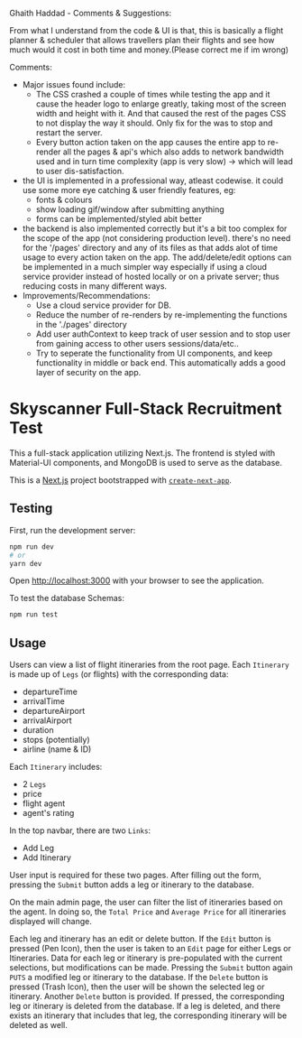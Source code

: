 Ghaith Haddad - Comments & Suggestions:

From what I understand from the code & UI is that, this is basically a flight planner & scheduler that allows travellers plan their flights and see
how much would it cost in both time and money.(Please correct me if im wrong)


Comments: 

- Major issues found include:
    * The CSS crashed a couple of times while testing the app and it cause the header logo to enlarge greatly, taking most of the screen width 
      and height with it. And that caused the rest of the pages CSS to not display the way it should. Only fix for the was to stop and restart the 
      server. 
    * Every button action taken on the app causes the entire app to re-render all the pages & api's which also adds to network bandwidth used and in turn
      time complexity (app is very slow) -> which will lead to user dis-satisfaction. 
- the UI is implemented in a professional way, atleast codewise. it could use some more eye catching & user friendly features, eg:
    * fonts & colours
    * show loading gif/window after submitting anything
    * forms can be implemented/styled abit better
- the backend is also implemented correctly but it's a bit too complex for the scope of the app (not considering production level). there's 
  no need for the '/pages' directory and any of its files as that adds alot of time usage to every action taken on the app. The add/delete/edit options
  can be implemented in a much simpler way especially if using a cloud service provider instead of hosted locally or on a private server; thus reducing
  costs in many different ways.
- Improvements/Recommendations: 
    * Use a cloud service provider for DB.
    * Reduce the number of re-renders by re-implementing the functions in the './pages' directory
    * Add user authContext to keep track of user session and to stop user from gaining access to other users sessions/data/etc..
    * Try to seperate the functionality from UI components, and keep functionality in middle or back end. This automatically adds a good layer of
      security on the app. 

















# Skyscanner Full-Stack Recruitment Test

This a full-stack application utilizing Next.js. The frontend is styled with Material-UI components, and MongoDB is used to serve as the database. 

This is a [Next.js](https://nextjs.org/) project bootstrapped with [`create-next-app`](https://github.com/vercel/next.js/tree/canary/packages/create-next-app).

## Testing

First, run the development server:

```bash
npm run dev
# or
yarn dev
```

Open [http://localhost:3000](http://localhost:3000) with your browser to see the application.

To test the database Schemas:
```bash
npm run test
```

## Usage

Users can view a list of flight itineraries from the root page. Each `Itinerary` is made up of `Legs` (or flights) with the corresponding data:
- departureTime
- arrivalTime
- departureAirport
- arrivalAirport
- duration
- stops (potentially)
- airline (name & ID)

Each `Itinerary` includes: 
- 2 `Legs`
- price
- flight agent
- agent's rating

In the top navbar, there are two `Links`: 
- Add Leg
- Add Itinerary

User input is required for these two pages. After filling out the form, pressing the `Submit` button adds a leg or itinerary to the database. 

On the main admin page, the user can filter the list of itineraries based on the agent. In doing so, the `Total Price` and `Average Price` for all itineraries displayed will change.

Each leg and itinerary has an edit or delete button. If the `Edit` button is pressed (Pen Icon), then the user is taken to an `Edit` page for either Legs or Itineraries. Data for each leg or itinerary is pre-populated with the current selections, but modifications can be made. Pressing the `Submit` button again `PUTS` a modified leg or itinerary to the database. If the `Delete` button is pressed (Trash Icon), then the user will be shown the selected leg or itinerary. Another `Delete` button is provided. If pressed, the corresponding leg or itinerary is deleted from the database. If a leg is deleted, and there exists an itinerary that includes that leg, the corresponding itinerary will be deleted as well.




